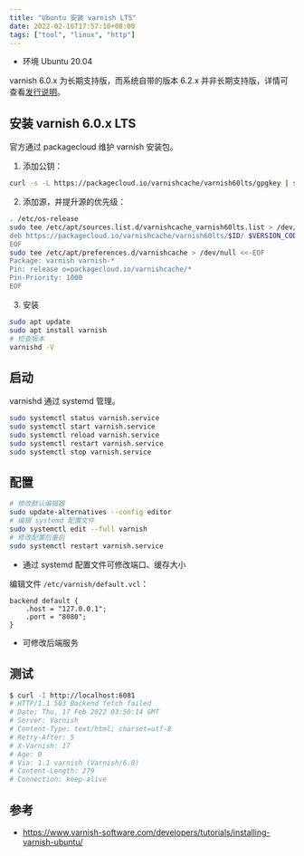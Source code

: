 ```yaml
---
title: "Ubuntu 安装 varnish LTS"
date: 2022-02-16T17:57:10+08:00
tags: ["tool", "linux", "http"]
---
```


- 环境 Ubuntu 20.04

varnish 6.0.x 为长期支持版，而系统自带的版本 6.2.x 并非长期支持版，详情可查看[发行说明](https://varnish-cache.org/releases/)。

## 安装 varnish 6.0.x LTS

官方通过 packagecloud 维护 varnish 安装包。

1. 添加公钥：
```bash
curl -s -L https://packagecloud.io/varnishcache/varnish60lts/gpgkey | sudo apt-key add -
```

2. 添加源，并提升源的优先级：

```bash
. /etc/os-release
sudo tee /etc/apt/sources.list.d/varnishcache_varnish60lts.list > /dev/null <<-EOF
deb https://packagecloud.io/varnishcache/varnish60lts/$ID/ $VERSION_CODENAME main
EOF
sudo tee /etc/apt/preferences.d/varnishcache > /dev/null <<-EOF
Package: varnish varnish-*
Pin: release o=packagecloud.io/varnishcache/*
Pin-Priority: 1000
EOF
```

3. 安装
```bash
sudo apt update
sudo apt install varnish
# 检查版本
varnishd -V
```

## 启动

varnishd 通过 systemd 管理。

```bash
sudo systemctl status varnish.service
sudo systemctl start varnish.service
sudo systemctl reload varnish.service
sudo systemctl restart varnish.service
sudo systemctl stop varnish.service
```

## 配置

```bash
# 修改默认编辑器
sudo update-alternatives --config editor
# 编辑 systemd 配置文件
sudo systemctl edit --full varnish
# 修改配置后重启
sudo systemctl restart varnish.service
```
- 通过 systemd 配置文件可修改端口、缓存大小


编辑文件 `/etc/varnish/default.vcl`：

```vcl
backend default {
    .host = "127.0.0.1";
    .port = "8080";
}
```
- 可修改后端服务

## 测试

```bash
$ curl -I http://localhost:6081
# HTTP/1.1 503 Backend fetch failed
# Date: Thu, 17 Feb 2022 03:50:14 GMT
# Server: Varnish
# Content-Type: text/html; charset=utf-8
# Retry-After: 5
# X-Varnish: 17
# Age: 0
# Via: 1.1 varnish (Varnish/6.0)
# Content-Length: 279
# Connection: keep-alive
```

## 参考

- <https://www.varnish-software.com/developers/tutorials/installing-varnish-ubuntu/>
